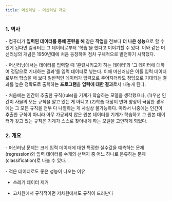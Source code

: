 ```yaml
---
title: 머신러닝 - 머신러닝 개요
---
```


### 1. 역사

\- 컴퓨터가 **입력된 데이터를 통해 훈련을 해** 같은 **작업**을 전보다 **더 나은 성능**으로 할 수 있게 된다면 컴퓨터는 그 데이터로부터 '학습'을 했다고 이야기할 수 있다. 이와 같은 머신러닝의 개념은 1950년대에 처음 등장하여 점차 구체적으로 발전하기 시작했다.

\- 머신러닝에서는 데이터를 입력할 때 '훈련시키고자 하는 데이터'와 '그 데이터에 대하여 정답으로 기대하는 결과'를 입력 데이터로 넣는다. 이때 머신러닝은 이들 입력 데이터로부터 학습을 해 보다 일반적인 데이터가 입력으로 주어지더라도 정답으로 기대되는 결과를 높은 정확도로 출력하는 **프로그램**을 **입력에 대한 결과**로서 내놓게 된다. 

\- 처음에는 인간이 추출한 규칙(rule)을 기계가 학습하는 모델을 생각했으나, (1)우선 인간이 사물의 모든 규칙을 알고 있는 게 아니고 (2)학습 대상이 변화 양상이 극심한 경우에는 그 모든 규칙을 전부 다 나열하는 게 사실상 불가능하다. 따라서 나중에는 인간이 추출한 규칙이 아니라 아무 가공되지 않은 원본 데이터를 기계가 학습하고 그 원본 데이터가 갖고 있는 규칙은 기계가 스스로 찾아내게 하는 모델을 고안하게 되었다.


### 2. 개요


\- 머신러닝 문제는 크게 입력 데이터에 대한 특정한 실수값을 예측하는 문제(regression)와 입력 데이터를 수개의 선택지 중 어느 하나로 분류하는 문제(classification)로 나눌 수 있다.


\- 적은 데이터로도 좋은 성능이 나오는 이유

- 쓰레기 데이터 제거

- 고차원에서 규칙적이면 저차원에서도 규칙이 드러난다